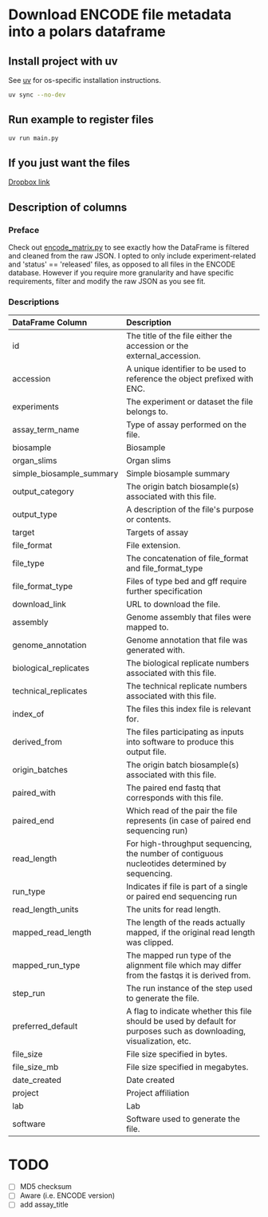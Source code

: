 # Download ENCODE file metadata into a polars dataframe

## Install project with uv
See [uv](https://docs.astral.sh/uv/getting-started/installation/) for os-specific installation instructions.

```bash
uv sync --no-dev
```

## Run example to register files
```bash
uv run main.py
```

## If you just want the files
[Dropbox link](https://www.dropbox.com/scl/fo/mdx9gabi707l9635rkjsu/AJG6wwYDRv5BY1SCLSQQTFQ?rlkey=vplcvieqgcx31d946stxztdru&st=tywd321k&dl=0)

## Description of columns
### Preface
Check out [encode_matrix.py](src/encode_matrix.py) to see exactly how the DataFrame is filtered and cleaned from the raw JSON. I opted to only include experiment-related and 'status' == 'released' files, as opposed to all files in the ENCODE database. However if you require more granularity and have specific requirements, filter and modify the raw JSON as you see fit.

### Descriptions
| DataFrame Column         | Description                                                                                                          |
| :------------------------| :--------------------------------------------------------------------------------------------------------------------|
| id                       | The title of the file either the accession or the external_accession.                                                |
| accession                | A unique identifier to be used to reference the object prefixed with ENC.                                            |
| experiments              | The experiment or dataset the file belongs to.                                                                       |
| assay_term_name          | Type of assay performed on the file.                                                                                 |
| biosample                | Biosample                                                                                                            |
| organ_slims              | Organ slims                                                                                                          |
| simple_biosample_summary | Simple biosample summary                                                                                             |
| output_category          | The origin batch biosample(s) associated with this file.                                                             |
| output_type              | A description of the file's purpose or contents.                                                                     |
| target                   | Targets of assay                                                                                                     |
| file_format              | File extension.                                                                                                      |
| file_type                | The concatenation of file_format and file_format_type                                                                |
| file_format_type         | Files of type bed and gff require further specification                                                              |
| download_link            | URL to download the file.                                                                                            |
| assembly                 | Genome assembly that files were mapped to.                                                                           |
| genome_annotation        | Genome annotation that file was generated with.                                                                      |
| biological_replicates    | The biological replicate numbers associated with this file.                                                          |
| technical_replicates     | The technical replicate numbers associated with this file.                                                           |
| index_of                 | The files this index file is relevant for.                                                                           |
| derived_from             | The files participating as inputs into software to produce this output file.                                         |
| origin_batches           | The origin batch biosample(s) associated with this file.                                                             |
| paired_with              | The paired end fastq that corresponds with this file.                                                                |
| paired_end               | Which read of the pair the file represents (in case of paired end sequencing run)                                    |
| read_length              | For high-throughput sequencing, the number of contiguous nucleotides determined by sequencing.                       |
| run_type                 | Indicates if file is part of a single or paired end sequencing run                                                   |
| read_length_units        | The units for read length.                                                                                           |
| mapped_read_length       | The length of the reads actually mapped, if the original read length was clipped.                                    |
| mapped_run_type          | The mapped run type of the alignment file which may differ from the fastqs it is derived from.                       |
| step_run                 | The run instance of the step used to generate the file.                                                              |
| preferred_default        | A flag to indicate whether this file should be used by default for purposes such as downloading, visualization, etc. |
| file_size                | File size specified in bytes.                                                                                        |
| file_size_mb             | File size specified in megabytes.                                                                                    |
| date_created             | Date created                                                                                                         |
| project                  | Project affiliation                                                                                                  |
| lab                      | Lab                                                                                                                  |
| software                 | Software used to generate the file.                                                                                  |

# TODO
- [ ] MD5 checksum
- [ ] Aware (i.e. ENCODE version)
- [ ] add assay_title